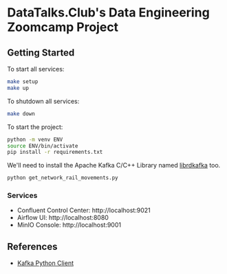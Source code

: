 # DataTalks.Club's Data Engineering Zoomcamp Project

## Getting Started

To start all services:

```sh
make setup
make up
```

To shutdown all services:

```sh
make down
```

To start the project:

```sh
python -m venv ENV
source ENV/bin/activate
pip install -r requirements.txt
```

We'll need to install the Apache Kafka C/C++ Library named [librdkafka](https://github.com/edenhill/librdkafka) too.

```sh
python get_network_rail_movements.py
```

### Services

* Confluent Control Center: http://localhost:9021
* Airflow UI: http://localhost:8080
* MinIO Console: http://localhost:9001

## References

* [Kafka Python Client](https://docs.confluent.io/kafka-clients/python/current/overview.html)